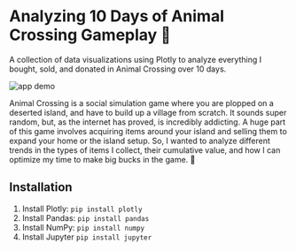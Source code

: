 # Analyzing 10 Days of Animal Crossing Gameplay 🐻

A collection of data visualizations using Plotly to analyze everything I bought, sold, and donated in Animal Crossing over 10 days.

![app demo](/4_dataviz/demo.gif)

Animal Crossing is a social simulation game where you are plopped on a deserted island, and have to build up a village from scratch. It sounds super random, but, as the internet has proved, is incredibly addicting. A huge part of this game involves acquiring items around your island and selling them to expand your home or the island setup. So, I wanted to analyze different trends in the types of items I collect, their cumulative value, and how I can optimize my time to make big bucks in the game. 💸

## Installation
1. Install Plotly: `pip install plotly`
2. Install Pandas: `pip install pandas`
3. Install NumPy: `pip install numpy`
4. Install Jupyter `pip install jupyter`

